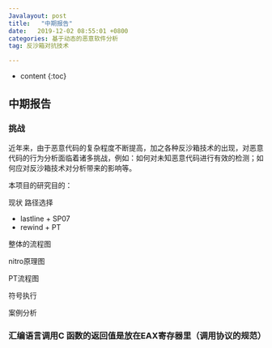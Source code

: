 ```yaml
---
Javalayout: post
title:   "中期报告"
date:   2019-12-02 08:55:01 +0800
categories: 基于动态的恶意软件分析
tag: 反沙箱对抗技术

---
```


* content
{:toc}






## 中期报告

### 挑战

近年来，由于恶意代码的复杂程度不断提高，加之各种反沙箱技术的出现，对恶意代码的行为分析面临着诸多挑战，例如：如何对未知恶意代码进行有效的检测；如何应对反沙箱技术对分析带来的影响等。

本项目的研究目的：

现状 路径选择

* lastline + SP07
* rewind + PT

整体的流程图

nitro原理图

PT流程图

符号执行

案例分析



### 汇编语言调用C 函数的返回值是放在EAX寄存器里（调用协议的规范）